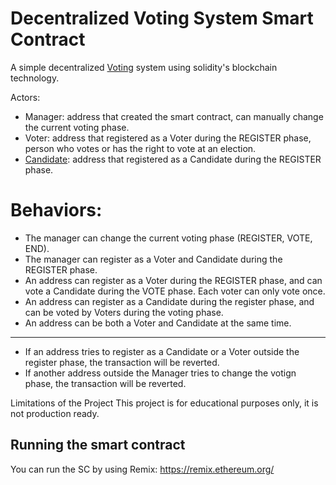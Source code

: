 
# Decentralized Voting System Smart Contract

A simple decentralized [Voting](https://en.wikipedia.org/wiki/Voting) system using solidity's blockchain technology.


Actors:

- Manager:  address that created the smart contract, can manually change the current voting phase.
- Voter: address that registered as a Voter during the REGISTER phase,  person who votes or has the right to vote at an election.
- [Candidate](https://en.wikipedia.org/wiki/Candidate): address that registered as a Candidate during the REGISTER phase.


# Behaviors:

- The manager can change the current voting phase (REGISTER, VOTE, END).
- The manager can register as a Voter and Candidate during the REGISTER phase.
- An address can register as a Voter during the REGISTER phase, and can vote a Candidate during the VOTE phase. Each voter can only vote once.
- An address can register as a Candidate during the register phase, and can be voted by Voters during the voting phase. 
- An address can be both a Voter and Candidate at the same time.
---
- If an address tries to register as a Candidate or a Voter outside the register phase, the transaction will be reverted.
- If another address outside the Manager tries to change the votign phase, the transaction will be reverted.

Limitations of the Project
This project is for educational purposes only, it is not production ready.



## Running the smart contract

You can run the SC by using Remix: https://remix.ethereum.org/
